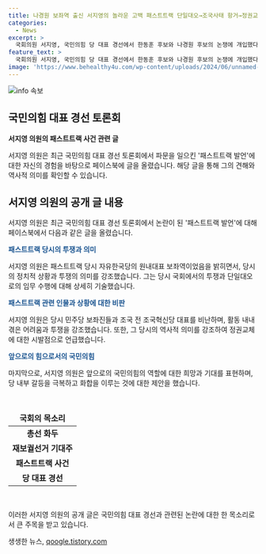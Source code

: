 ```yaml
---
title: 나경원 보좌역 출신 서지영의 놀라운 고백 패스트트랙 단일대오→조국사태 항거→정권교체
categories:
  - News
excerpt: >
  국회의원 서지영, 국민의힘 당 대표 경선에서 한동훈 후보와 나경원 후보의 논쟁에 개입했다. 패스트트랙 발언 논란 관련하여 경험을 바탕으로 페이스북에 글을 올렸으며, 정치적 사건에서의 역할을 강조하고 간곡한 화합을 제안했다. 국민의힘의 미래를 위한 신중하고 깊이있는 메세지를 당부했다. 전당대회의 후보자들과 함께 미래를 향한 결단을 기대하며, 7월 23일 전당대회 이후의 행보에 대해 강조했다.
feature_text: >
  국회의원 서지영, 국민의힘 당 대표 경선에서 한동훈 후보와 나경원 후보의 논쟁에 개입했다. 패스트트랙 발언 논란 관련하여 경험을 바탕으로 페이스북에 글을 올렸으며, 정치적 사건에서의 역할을 강조하고 간곡한 화합을 제안했다. 국민의힘의 미래를 위한 신중하고 깊이있는 메세지를 당부했다. 전당대회의 후보자들과 함께 미래를 향한 결단을 기대하며, 7월 23일 전당대회 이후의 행보에 대해 강조했다.
image: 'https://www.behealthy4u.com/wp-content/uploads/2024/06/unnamed-file.png'
---
```


<p><img src="https://www.behealthy4u.com/wp-content/uploads/2024/06/unnamed-file.png" alt="info 속보" /></p>

<h2 data-ke-size="size28"><b>국민의힘 대표 경선 토론회</b></h2>

<p data-ke-size="size16"><b>서지영 의원의 패스트트랙 사건 관련 글</b></p>

<p>서지영 의원은 최근 국민의힘 대표 경선 토론회에서 파문을 일으킨 '패스트트랙 발언'에 대한 자신의 경험을 바탕으로 페이스북에 글을 올렸습니다. 해당 글을 통해 그의 견해와 역사적 의미를 확인할 수 있습니다. </p>

<h2 data-ke-size="size26">서지영 의원의 공개 글 내용</h2>

<p>서지영 의원은 최근 국민의힘 대표 경선 토론회에서 논란이 된 '패스트트랙 발언'에 대해 페이스북에서 다음과 같은 글을 올렸습니다.</p>

<p data-ke-size="size16"><span style="color: #1a5490;"><b>패스트트랙 당시의 투쟁과 의미</b></span></p>

<p>서지영 의원은 패스트트랙 당시 자유한국당의 원내대표 보좌역이었음을 밝히면서, 당시의 정치적 상황과 투쟁의 의미를 강조했습니다. 그는 당시 국회에서의 투쟁과 단일대오로의 임무 수행에 대해 상세히 기술했습니다.</p>

<p data-ke-size="size16"><span style="color: #1a5490;"><b>패스트트랙 관련 인물과 상황에 대한 비판</b></span></p>

<p>서지영 의원은 당시 민주당 보좌진들과 조국 전 조국혁신당 대표를 비난하며, 활동 내내 겪은 어려움과 투쟁을 강조했습니다. 또한, 그 당시의 역사적 의미를 강조하여 정권교체에 대한 시발점으로 언급했습니다.</p>

<p data-ke-size="size16"><span style="color: #1a5490;"><b>앞으로의 힘으로서의 국민의힘</b></span></p>

<p>마지막으로, 서지영 의원은 앞으로의 국민의힘의 역할에 대한 희망과 기대를 표현하며, 당 내부 갈등을 극복하고 화합을 이루는 것에 대한 제안을 했습니다. </p>

<p data-ke-size="size16">&nbsp;</p>

<table>
<thead>
<tr>
<td style="text-align: center; height: 17px;"><b>국회의 목소리</b></td>
</tr>
</thead>
<tbody>
<tr>
<td style="text-align: center; height: 17px;"><b>총선 화두</b></td>
</tr>
<tr>
<td style="text-align: center; height: 17px;"><b>재보궐선거 기대주</b></td>
</tr>
<tr>
<td style="text-align: center; height: 17px;"><b>패스트트랙 사건</b></td>
</tr>
<tr>
<td style="text-align: center; height: 17px;"><b>당 대표 경선</b></td>
</tr>
</tbody>
</table>

<p data-ke-size="size16">&nbsp;</p>

<p>이러한 서지영 의원의 공개 글은 국민의힘 대표 경선과 관련된 논란에 대한 한 목소리로서 큰 주목을 받고 있습니다.</p>
생생한 뉴스, <a href="https://qoogle.tistory.com" rel="dofollow">qoogle.tistory.com</a>


